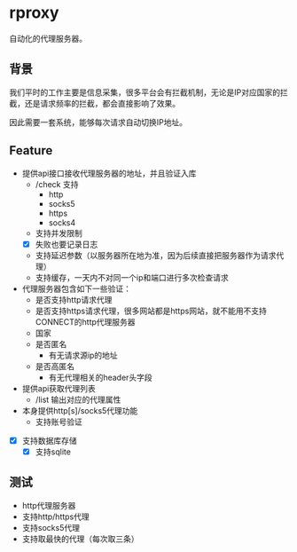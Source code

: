 # rproxy

自动化的代理服务器。

## 背景
我们平时的工作主要是信息采集，很多平台会有拦截机制，无论是IP对应国家的拦截，还是请求频率的拦截，都会直接影响了效果。

因此需要一套系统，能够每次请求自动切换IP地址。

## Feature
- 提供api接口接收代理服务器的地址，并且验证入库
  - /check 支持
    - http
    - socks5
    - https
    - socks4
  - 支持并发限制
  - [x] 失败也要记录日志
  - 支持延迟参数（以服务器所在地为准，因为后续直接把服务器作为请求代理）
  - 支持缓存，一天内不对同一个ip和端口进行多次检查请求
- 代理服务器包含如下一些验证：
  - 是否支持http请求代理
  - 是否支持https请求代理，很多网站都是https网站，就不能用不支持CONNECT的http代理服务器
  - 国家
  - 是否匿名
    - 有无请求源ip的地址
  - 是否高匿名
    - 有无代理相关的header头字段
- 提供api获取代理列表
  - /list 输出对应的代理属性
- 本身提供http[s]/socks5代理功能
  - 支持账号验证
- [x] 支持数据库存储
  - [x] 支持sqlite

## 测试
- http代理服务器
- 支持http/https代理
- 支持socks5代理
- 支持取最快的代理（每次取三条）